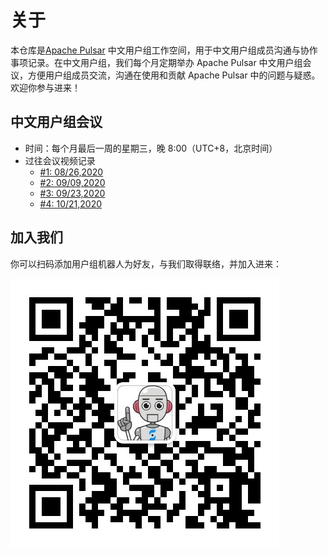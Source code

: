 # 关于

本仓库是[Apache Pulsar](http://github.com/apache/pulsar/) 中文用户组工作空间，用于中文用户组成员沟通与协作事项记录。在中文用户组，我们每个月定期举办 Apache Pulsar 中文用户组会议，方便用户组成员交流，沟通在使用和贡献 Apache Pulsar 中的问题与疑惑。欢迎你参与进来！


## 中文用户组会议

- 时间：每个月最后一周的星期三，晚 8:00（UTC+8，北京时间）
- 过往会议视频记录
	- [#1: 08/26,2020](https://github.com/streamnative/pulsar-community-loc-cn/issues/1)
	- [#2: 09/09,2020](https://github.com/streamnative/pulsar-community-loc-cn/issues/2)
	- [#3: 09/23,2020](https://github.com/streamnative/pulsar-community-loc-cn/issues/5)
	- [#4: 10/21,2020](https://github.com/streamnative/pulsar-community-loc-cn/issues/7)

## 加入我们

你可以扫码添加用户组机器人为好友，与我们取得联络，并加入进来：

<img src="./streamnative-bot.jpeg">

